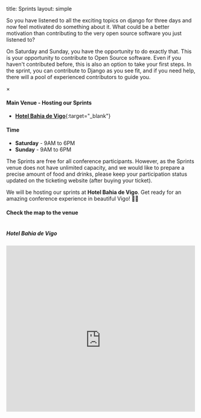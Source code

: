 title: Sprints
layout: simple

So you have listened to all the exciting topics on django for three days and now feel motivated do something about it. What could be a better motivation than contributing to the very open source software you just listened to?

On Saturday and Sunday, you have the opportunity to do exactly that. This is your opportunity to contribute to Open Source software. Even if you haven't contributed before, this is also an option to take your first steps. In the sprint, you can contribute to Django as you see fit, and if you need help, there will a pool of experienced contributors to guide you.

<!-- Pop up when click -->
<div id="myModal" class="modal">
  <span class="close">&times;</span>
  <img class="modal-content" id="img01">
  <div id="caption"></div>
</div>

#### Main Venue - Hosting our Sprints

- [**Hotel Bahia de Vigo**](https://www.hotelbahiadevigo.com/en/){:target="\_blank"}

#### Time

- **Saturday** - 9AM to 6PM
- **Sunday** - 9AM to 6PM

The Sprints are free for all conference participants. However, as the Sprints venue does not have unlimited capacity, and we would like to prepare a precise amount of food and drinks, please keep your participation status updated on the ticketing website (after buying your ticket).

We will be hosting our sprints at **Hotel Bahia de Vigo**. Get ready for an amazing conference experience in beautiful Vigo! :ocean::sparkles:

#### Check the map to the venue

<div class="row">
    <div class="col-md-6">
        <div style="overflow:hidden;resize:none;max-width:100%;width:500px;height:500px;">
            <div id="canvas-for-googlemap" style="height:100%; width:100%;max-width:100%;">
            <h5><strong>Hotel Bahia de Vigo</strong></h5>
                <iframe style="height:100%;width:100%;border:0;" frameborder="0" src="https://www.google.com/maps/embed/v1/place?q=Hotel+Bahía+de+Vigo&key=AIzaSyBFw0Qbyq9zTFTd-tUY6dZWTgaQzuU17R8"></iframe>
            </div>
            <a class="googlemaps-made" href="https://www.bootstrapskins.com/themes" id="grab-map-data">premium bootstrap themes</a>
            <style>#canvas-for-googlemap .text-marker{}.map-generator{max-width: 100%; max-height: 100%; background: none;</style>
        </div>
    </div>
</div>
